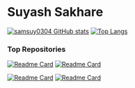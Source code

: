# Suyash Sakhare

[![samsuy0304 GitHub stats](https://github-readme-stats.vercel.app/api?username=samsuy0304&count_private=true&show_icons=true&theme=tokyonight)](https://github.com/anuraghazra/github-readme-stats)
[![Top Langs](https://github-readme-stats.vercel.app/api/top-langs/?username=samsuy0304&layout=compact&theme=tokyonight&hide_progress=true&langs_count=8&hide=jupyter%20notebook)](https://github.com/anuraghazra/github-readme-stats)

### Top Repositories
[![Readme Card](https://github-readme-stats.vercel.app/api/pin/?username=samsuy0304&repo=LeptonStudies&theme=tokyonight)](https://github.com/samsuy0304/LeptonStudies)
[![Readme Card](https://github-readme-stats.vercel.app/api/pin/?username=samsuy0304&repo=Double_Slit-Interference-Simulation&theme=tokyonight)](https://github.com/samsuy0304/Double_Slit-Interference-Simulation)

[![Readme Card](https://github-readme-stats.vercel.app/api/pin/?username=samsuy0304&repo=VNA_CMS&theme=tokyonight)]((https://github.com/samsuy0304/VNA_CMS))
[![Readme Card](https://github-readme-stats.vercel.app/api/pin/?username=samsuy0304&repo=DeepNeural_Numpy&theme=tokyonight)](https://github.com/samsuy0304/DeepNeural_Numpy)






